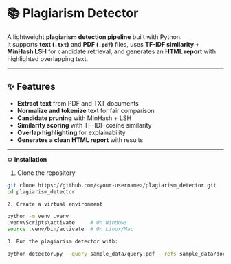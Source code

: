 # 📚 Plagiarism Detector

A lightweight **plagiarism detection pipeline** built with Python.  
It supports **text (`.txt`)** and **PDF (`.pdf`)** files, uses **TF-IDF similarity + MinHash LSH** for candidate retrieval, and generates an **HTML report** with highlighted overlapping text.

---

## ✨ Features
- **Extract text** from PDF and TXT documents  
- **Normalize and tokenize** text for fair comparison  
- **Candidate pruning** with MinHash + LSH  
- **Similarity scoring** with TF-IDF cosine similarity  
- **Overlap highlighting** for explainability  
- **Generates a clean HTML report** with results  

---

⚙️ **Installation**

1. Clone the repository  
```bash
git clone https://github.com/<your-username>/plagiarism_detector.git
cd plagiarism_detector

2. Create a virtual environment

python -m venv .venv
.venv\Scripts\activate     # On Windows
source .venv/bin/activate  # On Linux/Mac

3. Run the plagiarism detector with:

python detector.py --query sample_data/query.pdf --refs sample_data/doc1.txt sample_data/doc2.txt sample_data/doc3.txt sample_data/doc4.txt sample_data/doc5.txt --report report.html




